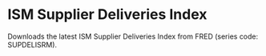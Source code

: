 # ISM Supplier Deliveries Index

Downloads the latest ISM Supplier Deliveries Index from FRED (series code: SUPDELISRM).